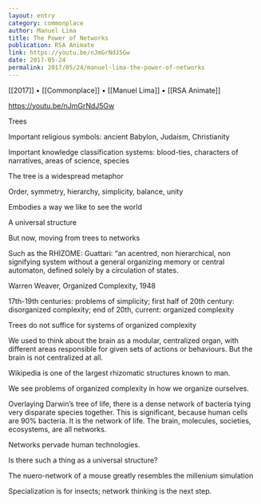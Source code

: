```yaml
---
layout: entry
category: commonplace
author: Manuel Lima
title: The Power of Networks
publication: RSA Animate
link: https://youtu.be/nJmGrNdJ5Gw
date: 2017-05-24
permalink: 2017/05/24/manuel-lima-the-power-of-networks
---
```


[[2017]] • [[Commonplace]] • [[Manuel Lima]] • [[RSA Animate]] 

https://youtu.be/nJmGrNdJ5Gw

Trees

Important religious symbols: ancient Babylon, Judaism, Christianity

Important knowledge classification systems: blood-ties, characters of narratives, areas of science, species

The tree is a widespread metaphor

Order, symmetry, hierarchy, simplicity, balance, unity

Embodies a way we like to see the world

A universal structure


But now, moving from trees to networks

Such as the RHIZOME: Guattari: “an acentred, non hierarchical, non signifying system without a general organizing memory or central automaton, defined solely by a circulation of states.


Warren Weaver, Organized Complexity, 1948

17th-19th centuries: problems of simplicity; first half of 20th century: disorganized complexity; end of 20th, current: organized complexity


Trees do not suffice for systems of organized complexity



We used to think about the brain as a modular, centralized organ, with different areas responsible for given sets of actions or behaviours. But the brain is not centralized at all. 


Wikipedia is one of the largest rhizomatic structures known to man.


We see problems of organized complexity in how we organize ourselves.


Overlaying Darwin’s tree of life, there is a dense network of bacteria tying very disparate species together. This is significant, because human cells are 90% bacteria. It is the network of life. The brain, molecules, societies, ecosystems, are all networks.

Networks pervade human technologies.


Is there such a thing as a universal structure?


The nuero-network of a mouse greatly resembles the millenium simulation



Specialization is for insects; network thinking is the next step.
